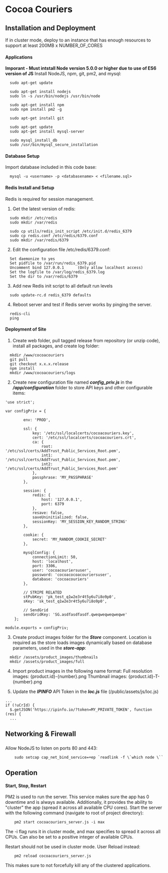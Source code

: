 # Cocoa Couriers

## Installation and Deployment
If in cluster mode, deploy to an instance that has enough resources to support at least 200MB x NUMBER_OF_CORES

#### Applications
**Imporant - Must intstall Node version 5.0.0 or higher due to use of ES6 version of JS**
Install NodeJS, npm, git, pm2, and mysql:
```
  sudo apt-get update

  sudo apt-get install nodejs
  sudo ln -s /usr/bin/nodejs /usr/bin/node

  sudo apt-get install npm
  sudo npm install pm2 -g
  
  sudo apt-get install git
  
  sudo apt-get update
  sudo apt-get install mysql-server
  
  sudo mysql_install_db
  sudo /usr/bin/mysql_secure_installation
```

#### Database Setup
Import database included in this code base:
```
  mysql -u <username> -p <databasename> < <filename.sql>
```

#### Redis Install and Setup
Redis is required for session management.
1) Get the latest version of redis:
```
  sudo mkdir /etc/redis
  sudo mkdir /var/redis

  sudo cp utils/redis_init_script /etc/init.d/redis_6379
  sudo cp redis.conf /etc/redis/6379.conf
  sudo mkdir /var/redis/6379
```

2) Edit the configuration file /etc/redis/6379.conf:
```
  Set daemonize to yes
  Set pidfile to /var/run/redis_6379.pid
  Uncomment bind 127.0.0.1      (Only allow localhost access)
  Set the logfile to /var/log/redis_6379.log
  Set the dir to /var/redis/6379
```
3) Add new Redis init script to all default run levels
```
  sudo update-rc.d redis_6379 defaults
```
4) Reboot server and test if Redis server works by pinging the server.
```
  redis-cli
  ping
```

#### Deployment of Site
1) Create web folder, pull tagged release from repository (or unzip code), install all packages, and create log folder:
```
  mkdir /www/cocoacouriers
  git pull
  git checkout x.x.x.release
  npm install
  mkdir /www/cocoacouriers/logs
```

2) Create new configuration file named ***config_priv.js*** in the ***/app/configuration*** folder to store API keys and other configurable items:
```
'use strict';

var configPriv = {
    
        env: 'PROD',

        ssl: {
            key: '/etc/ssl/localcerts/cocoacouriers.key',
            cert: '/etc/ssl/localcerts/cocoacouriers.crt',
            ca: {
                root: '/etc/ssl/certs/AddTrust_Public_Services_Root.pem',
                int1: '/etc/ssl/certs/AddTrust_Public_Services_Root.pem',
                int2: '/etc/ssl/certs/AddTrust_Public_Services_Root.pem'
            },
            passphrase: 'MY_PASSPHRASE'
        },

        session: {
            redis: {
                host: '127.0.0.1',
                port: 6379
            },
            resave: false,
            saveUninitialized: false,
            sessionKey: 'MY_SESSION_KEY_RANDOM_STRING'
        },

        cookie: {
            secret: 'MY_RANDOM_COOKIE_SECRET'
        },
        
        mysqlConfig: {
            connectionLimit: 50,
            host: 'localhost',
            port: 3306,
            user: 'cocoacouriersuser',
            password: 'cocoacocoacouriersuser',
            database: 'cocoacouriers'
        },

        // STRIPE RELATED
        stPubKey: 'pk_test_q1w2e3r4t5y6u7i8o9p0',
        sKey: 'sk_test_q1w2e3r4t5y6u7i8o9p0',
        
        // SendGrid
        sendGridKey: 'SG.asdfasdfasdf.qweqweqweqweqwe'
    };
    
module.exports = configPriv;
```

3) Create product images folder for the ***Store*** component. Location is required as the store loads images dynamically based on database parameters, used in the ***store-app***:
```
  mkdir /assets/product_images/thumbnails
  mkdir /assets/product_images/full
```

4) Import product images in the following name format:
Full resolution images: {product.id}-{number}.png
Thumbnail images: {product.id}-T-{number}.png

5) Update the ***IPINFO*** API Token in the ***loc.js*** file (/public/assets/js/loc.js)
```
...
if (!uCrId) {
  $.getJSON('https://ipinfo.io/?token=MY_PRIVATE_TOKEN', function (res) {
  ...
```

## Networking & Firewall
#####

Allow NodeJS to listen on ports 80 and 443:
```
    sudo setcap cap_net_bind_service=+ep `readlink -f \`which node \``
```

## Operation

#### Start, Stop, Restart
PM2 is used to run the server. This service makes sure the app has 0 downtime and is always available.
Additionally, it provides the ability to "cluster" the app (spread it across all available CPU cores).
Start the server with the following command (navigate to root of project directory):
```
    pm2 start cocoacouriers_server.js -i max
```
The -i flag runs it in cluster mode, and max specifies to spread it across all CPUs.
Can also be set to a positive integer of available CPUs.

Restart should not be used in cluster mode. User Reload instead:
```
    pm2 reload cocoacouriers_server.js
```
This makes sure to not forcefully kill any of the clustered applications.
